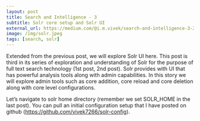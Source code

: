 ```yaml
---
layout: post
title: Search and Intelligence - 3
subtitle: Solr core setup and Solr UI
external_url: https://medium.com/@i.m.vivek/search-and-intelligence-3-20c2a15e304b
image: /img/solr.jpeg
tags: [search, solr]
---
```


Extended from the previous post, we will explore Solr UI here. This post is third in its series of exploration and understanding of Solr for the purpose of full text search technology (1st post, 2nd post). Solr provides with UI that has powerful analysis tools along with admin capabilities. In this story we will explore admin tools such as core addition, core reload and core deletion along with core level configurations.

Let’s navigate to solr home directory (remember we set SOLR_HOME in the last post). You can pull an initial configuration setup that I have posted on github (https://github.com/vivek7266/solr-config).


